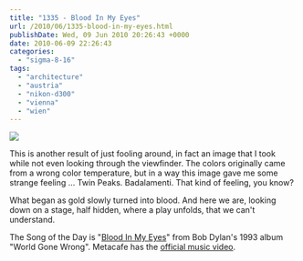 ```yaml
---
title: "1335 - Blood In My Eyes"
url: /2010/06/1335-blood-in-my-eyes.html
publishDate: Wed, 09 Jun 2010 20:26:43 +0000
date: 2010-06-09 22:26:43
categories: 
  - "sigma-8-16"
tags: 
  - "architecture"
  - "austria"
  - "nikon-d300"
  - "vienna"
  - "wien"
---
```

<a target="_blank" href="https://d25zfm9zpd7gm5.cloudfront.net/1200x1200/2010/20100609_162321_ps.jpg"><img src="https://d25zfm9zpd7gm5.cloudfront.net/0600x0600/2010/20100609_162321_ps.jpg" /></a>

This is another result of just fooling around, in fact an image that I took while not even looking through the viewfinder. The colors originally came from a wrong color temperature, but in a way this image gave me some strange feeling ... Twin Peaks. Badalamenti. That kind of feeling, you know?

 What began as gold slowly turned into blood. And here we are, looking down on a stage, half hidden, where a play unfolds, that we can't understand.

The Song of the Day is "<a target="_blank" href="http://www.lyricsmode.com/lyrics/b/bob_dylan/blood_in_my_eyes.html">Blood In My Eyes</a>" from Bob Dylan's 1993 album "World Gone Wrong". Metacafe has the <a target="_blank" href="http://www.metacafe.com/watch/sy-41410637001/bob_dylan_blood_in_my_eyes_official_music_video/">official music video</a>.

